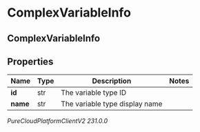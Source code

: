 # ComplexVariableInfo

## ComplexVariableInfo

## Properties

|Name | Type | Description | Notes|
|------------ | ------------- | ------------- | -------------|
| **id** | str | The variable type ID | |
| **name** | str | The variable type display name | |



_PureCloudPlatformClientV2 231.0.0_
